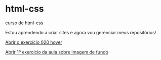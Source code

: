 # html-css
 curso de html-css

Estou aprendendo a criar sites e agora vou gerenciar meus repositórios!

<a href="https://ramosg7.github.io/html-css/Exercícios/ex020/hover.html">Abrir o exercício 020 hover</a>

<a href="https://ramosg7.github.io/html-css/Exercícios/ex022/fundo001.html">Abrir 1º exercício da aula sobre imagem de fundo</a>